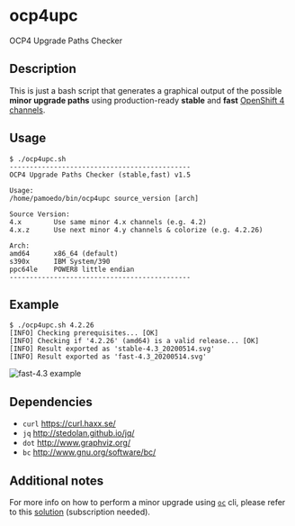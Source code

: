 # ocp4upc
OCP4 Upgrade Paths Checker
## Description
This is just a bash script that generates a graphical output of the possible **minor upgrade paths** using production-ready **stable** and **fast** [OpenShift 4 channels](https://docs.openshift.com/container-platform/4.4/updating/updating-cluster-between-minor.html#understanding-upgrade-channels_updating-cluster-between-minor).
## Usage
~~~
$ ./ocp4upc.sh
---------------------------------------------
OCP4 Upgrade Paths Checker (stable,fast) v1.5

Usage:
/home/pamoedo/bin/ocp4upc source_version [arch]

Source Version:
4.x        Use same minor 4.x channels (e.g. 4.2)
4.x.z      Use next minor 4.y channels & colorize (e.g. 4.2.26)

Arch:
amd64      x86_64 (default)
s390x      IBM System/390
ppc64le    POWER8 little endian
---------------------------------------------
~~~
## Example
~~~
$ ./ocp4upc.sh 4.2.26
[INFO] Checking prerequisites... [OK] 
[INFO] Checking if '4.2.26' (amd64) is a valid release... [OK] 
[INFO] Result exported as 'stable-4.3_20200514.svg'
[INFO] Result exported as 'fast-4.3_20200514.svg'
~~~
![fast-4.3 example](https://github.com/pamoedom/ocp4upc/blob/master/examples/fast-4.3_20200514.png)
## Dependencies
- `curl` <https://curl.haxx.se/>
- `jq` <http://stedolan.github.io/jq/>
- `dot` <http://www.graphviz.org/>
- `bc` <http://www.gnu.org/software/bc/>
## Additional notes
For more info on how to perform a minor upgrade using [`oc`](https://mirror.openshift.com/pub/openshift-v4/clients/ocp/latest/) cli, please refer to this [solution](https://access.redhat.com/solutions/4606811) (subscription needed).
